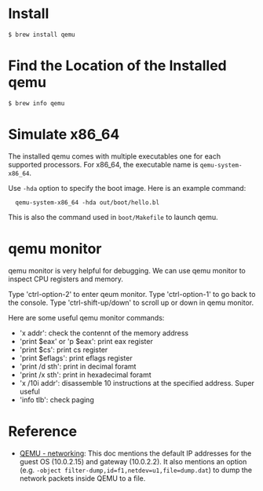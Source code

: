 # Install
`$ brew install qemu`

# Find the Location of the Installed qemu
`$ brew info qemu`

# Simulate x86_64
The installed qemu comes with multiple executables one for each supported processors. For x86_64, the executable name is `qemu-system-x86_64`.

Use `-hda` option to specify the boot image. Here is an example command:
```
  qemu-system-x86_64 -hda out/boot/hello.bl
```
This is also the command used in `boot/Makefile` to launch qemu.

# qemu monitor
qemu monitor is very helpful for debugging. We can use qemu monitor to inspect CPU registers and memory.

Type 'ctrl-option-2' to enter qeum monitor. Type 'ctrl-option-1' to go back to the console.
Type 'ctrl-shift-up/down' to scroll up or down in qemu monitor.

Here are some useful qemu monitor commands:

- 'x addr': check the contennt of the memory address
- 'print $eax' or 'p $eax': print eax register
- 'print $cs': print cs register
- 'print $eflags': print eflags register
- 'print /d sth': print in decimal foramt
- 'print /x sth': print in hexadecimal foramt
- 'x /10i addr': disassemble 10 instructions at the specified address. Super useful
- 'info tlb': check paging

# Reference
- [QEMU - networking](https://wiki.qemu.org/Documentation/Networking): This doc mentions the default IP addresses for the guest OS (10.0.2.15) and gateway (10.0.2.2). It also mentions an option (e.g. `-object filter-dump,id=f1,netdev=u1,file=dump.dat`) to dump the network packets inside QEMU to a file.
